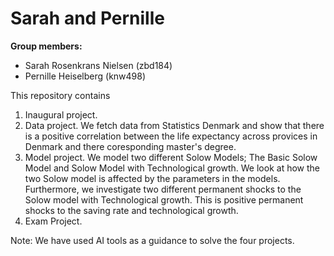 # Sarah and Pernille

**Group members:**
- Sarah Rosenkrans Nielsen (zbd184)
- Pernille Heiselberg (knw498)

This repository contains  
1. Inaugural project. 
2. Data project. We fetch data from Statistics Denmark and show that there is a positive correlation between the life expectancy across provices in Denmark and there coresponding master's degree.
3. Model project. We model two different Solow Models; The Basic Solow Model and Solow Model with Technological growth. We look at how the two Solow model is affected by the parameters in the models. Furthermore, we investigate two different permanent shocks to the Solow model with Technological growth. This is positive permanent shocks to the saving rate and technological growth. 
4. Exam Project. 

Note: We have used AI tools as a guidance to solve the four projects. 


